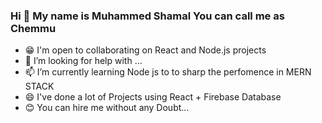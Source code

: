 ### Hi 👋 My name is Muhammed Shamal You can call me as Chemmu

<!--
**Muhammed-shamal/Muhammed-Shamal** is a ✨ _special_ ✨ repository because its `README.md` (this file) appears on your GitHub profile. -->

- 😁 I'm open to collaborating on React and Node.js projects
- 🤔 I’m looking for help with ...
- 📫 I’m currently learning Node js to to sharp the perfomence in MERN STACK
- 😄 I've done a lot of Projects using React + Firebase Database
- 😊 You can hire me without any Doubt...

